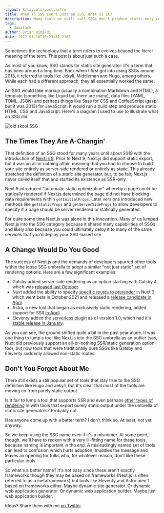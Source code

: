 ```yaml
---
layout: $/layouts/post.astro
title: When an SSG Isn't Just an SSG, What Is It?
description: Many tools we still call SSGs don't produce static-only content.
tags:
  - Jamstack
author: Brian Rinaldi
date: 2022-01-18T10:23:31.210Z
---
```


Sometimes the technology that a term refers to evolves beyond the literal meaning of the term. This post is about just such a case.

As most of you know, SSG stands for static site generator. It's a term that has been around a long time. Back when I first got into using SSGs around 2013, it referred to tools like Jekyll, Middleman and Hugo, among others. While each had a different approach, they all essentially worked the same.

An SSG would take markup (usually a combination Markdown and HTML), a template (something like Liquid but there are many), data files (YAML, TOML, JSON) and perhaps things like Sass for CSS and CoffeeScript (gasp! but it was 2013) for JavaScript. It would run a build step and produce static HTML, CSS and JavaScript. Here's a diagram I used to use to illustrate what an SSG did.

![old skool SSG](/images/posts/ssg.png)

## The Times They Are A-Changin'

That definition of an SSG stood for many years until about 2019 with the introduction of [Next.js 9](https://nextjs.org/blog/next-9#automatic-static-optimization). Prior to Next 9, Next.js did support static export, but it was an all or nothing affair, meaning that you had to choose to build your site entirely as server-side rendered or entirely as static. This already stretched the definition of a _static_ site generator, but, to be fair, Next.js never called itself that and started its existence as SSR-only.

Next 9 introduced "automatic static optimization" whereby a page could be statically rendered if Next.js determined the page did not have blocking data requirements within `getInitialProps`. Later versions introduced new methods like `getStaticProps` and `getServerSideProps` to allow developers to specify if a page should be server rendered or statically generated.

For quite some time Next.js was alone in this innovation. Many of us lumped Next.js into the SSG category because it shared many capabilities of SSGs and likely also because you could ultimately deloy it to many of the same services that you'd deploy your SSG-based site.

## A Change Would Do You Good

The success of Next.js and the demands of developers spurred other tools within the loose SSG umbrella to adopt a similar "not just static" set of rendering options. Here are a few significant examples:

- Gatsby added server-side rendering as an option starting with Gatsby 4 which was [released last October](https://www.gatsbyjs.com/blog/whats-new-in-gatsby-4/).
- Nuxt added the ability to specify [specific routes to prerender](https://v3.nuxtjs.org/guide/deploy/static-hosting/#advanced) in Nuxt 3 which went beta in October 2021 and released a [release candidate in April](https://nuxtjs.org/announcements/nuxt3-rc).
- Astro, a new tool that began as exclusively static rendering, added support for SSR [in April](https://astro.build/blog/experimental-server-side-rendering/).
- Eleventy added the [serverless plugin](https://www.11ty.dev/docs/plugins/serverless/) as of version 1.0, which had it's [stable release in January](https://www.11ty.dev/blog/eleventy-one-point-oh/).

As you can see, the ground shifted quite a bit in the past year alone. It was one thing to lump a tool like Next.js into the SSG umbrella as an outlier (yes, Nuxt did previously support an all-or-nothing SSR/static generation option too), but now tools that were traditionally pure SSGs like Gatsby and Eleventy suddenly allowed non-static routes.

## Don't You Forget About Me

There still exists a still popular set of tools that stay true to the SSG definition like Hugo and Jekyll, but it's clear that most of the tools are moving on from purely static output.

Is it fair to lump a tool that supports SSR and even perhaps [other types of rendering](https://bejamas.io/blog/understanding-rendering-in-the-jamstack/) in with tools that export purely static output under the umbrella of static site generators? Probably not.

Has anyone come up with a better term? I don't think so. At least, not yet anyway.

So we keep using the SSG name even if it's a misnomer. At some point, though, we'll have to reckon with a very ill-fitting name for these tools, because naming is important in the end. A misleadingly named set of tools can lead to confusion which hurts adoption, muddles the message and leaves an opening for folks who, for whatever reason, don't like these particular tools.

So what's a better name? It's not easy since these aren't exactly frameworks though they may be based on frameworks (Next.js is often referred to as a metaframework) but tools like Eleventy and Astro aren't based on frameworks either. Maybe dynamic site generator. Or dynamic web application generator. Or dynamic web application builder. Maybe just web application builder.

Ideas? Share them with me [on Twitter](https://twitter.com/remotesynth).
